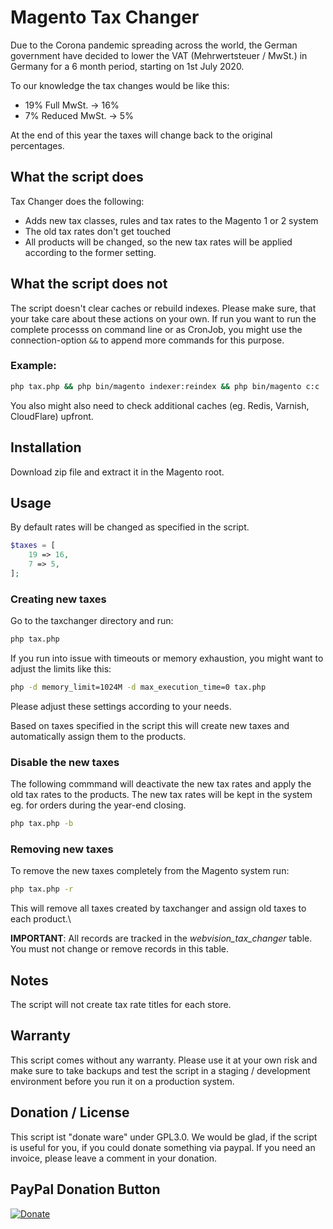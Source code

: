# Magento Tax Changer

Due to the Corona pandemic spreading across the world, the German government have decided to lower the VAT (Mehrwertsteuer / MwSt.) in Germany for a 6 month period, starting on 1st July 2020.

To our knowledge the tax changes would be like this:

* 19% Full MwSt. -> 16%
* 7% Reduced MwSt. -> 5%

At the end of this year the taxes will change back to the original percentages.

## What the script does

Tax Changer does the following: 
 
* Adds new tax classes, rules and tax rates to the Magento 1 or 2 system
* The old tax rates don't get touched
* All products will be changed, so the new tax rates will be applied according to the former setting.

## What the script does not

The script doesn't clear caches or rebuild indexes. Please make sure, that your take care about these actions on your own. If run you want to run the complete processs on command line or as CronJob, you might use the connection-option `&&` to append more commands for this purpose.

### Example:
```bash
php tax.php && php bin/magento indexer:reindex && php bin/magento c:c
```

You also might also need to check additional caches (eg. Redis, Varnish, CloudFlare) upfront.

## Installation

Download zip file and extract it in the Magento root.

## Usage

By default rates will be changed as specified in the script.

```php
$taxes = [
    19 => 16,
    7 => 5,
];
```

### Creating new taxes

Go to the taxchanger directory and run:

```bash
php tax.php
```
If you run into issue with timeouts or memory exhaustion, you might want to adjust the limits like this:

```bash
php -d memory_limit=1024M -d max_execution_time=0 tax.php
```
Please adjust these settings according to your needs.

Based on taxes specified in the script this will create new taxes and automatically assign them to the products.

### Disable the new taxes
The following commmand will deactivate the new tax rates and apply the old tax rates to the products. The new tax rates will be kept in the system eg. for orders during the year-end closing. 

```bash
php tax.php -b
```

### Removing new taxes

To remove the new taxes completely from the Magento system run:

```bash
php tax.php -r
```

This will remove all taxes created by taxchanger and assign old taxes to each product.\

**IMPORTANT**: All records are tracked in the *webvision_tax_changer* table. You must not change or remove records in this table.

## Notes

The script will not create tax rate titles for each store.

## Warranty
This script comes without any warranty. Please use it at your own risk and make sure to take backups and test the script in a staging / development environment before you run it on a production system.

## Donation / License
This script ist "donate ware" under GPL3.0. We would be glad, if the script is useful for you, if you could donate something via paypal. If you need an invoice, please leave a comment in your donation.

## PayPal Donation Button

[![Donate](https://www.paypalobjects.com/en_US/i/btn/btn_donate_SM.gif)](https://www.paypal.com/cgi-bin/webscr?cmd=_s-xclick&hosted_button_id=HDGBRLCFRTVPA)

